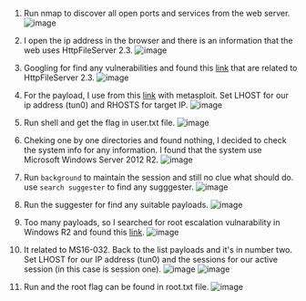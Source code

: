 1. Run nmap to discover all open ports and services from the web server.
![image](https://github.com/LawsonSchwantz/Writeups/assets/74954683/308f221b-7241-4f90-bf83-17ab52359d89)

2. I open the ip address in the browser and there is an information that the web uses HttpFileServer 2.3.
![image](https://github.com/LawsonSchwantz/Writeups/assets/74954683/13714112-46a8-4e83-9383-5bb51003b480)

3. Googling for find any vulnerabilities and found this [link](https://www.exploit-db.com/exploits/39161) that are related to HttpFileServer 2.3.
![image](https://github.com/LawsonSchwantz/Writeups/assets/74954683/a8bc1a51-a55d-4992-944b-b02e59b48e4c)

4. For the payload, I use from this [link](https://www.rapid7.com/db/modules/exploit/windows/http/rejetto_hfs_exec/) with metasploit. Set LHOST for our ip address (tun0) and RHOSTS for target IP.
![image](https://github.com/LawsonSchwantz/Writeups/assets/74954683/134947b0-5a7d-4d08-b166-64080bdb4466)

5. Run shell and get the flag in user.txt file.
![image](https://github.com/LawsonSchwantz/Writeups/assets/74954683/acf16788-91f1-462c-b6b4-52f130335529)

6. Cheking one by one directories and found nothing, I decided to check the system info for any information. I found that the system use Microsoft Windows Server 2012 R2.
![image](https://github.com/LawsonSchwantz/Writeups/assets/74954683/e6dbef7a-98fa-4c63-8dd3-19eaf67523bd)

7. Run `background` to maintain the session and still no clue what should do. use `search suggester` to find any sugggester.
![image](https://github.com/LawsonSchwantz/Writeups/assets/74954683/6b3639d3-2684-46c9-a0d7-354e5bd8a138)

8. Run the suggester for find any suitable payloads.
![image](https://github.com/LawsonSchwantz/Writeups/assets/74954683/1979b0a0-8d21-4aae-9a59-51d59207ea50)

9. Too many payloads, so I searched for root escalation vulnarability in Windows R2 and found this [link](https://www.exploit-db.com/exploits/39719).
![image](https://github.com/LawsonSchwantz/Writeups/assets/74954683/2586d985-da9e-4787-b7d9-0a1ef53e75e6)

10. It related to MS16-032. Back to the list payloads and it's in number two. Set LHOST for our IP address (tun0) and the sessions for our active session (in this case is session one).
![image](https://github.com/LawsonSchwantz/Writeups/assets/74954683/45d03b01-02be-4dd9-bbba-c511b372418e)
![image](https://github.com/LawsonSchwantz/Writeups/assets/74954683/ab82f06d-6ca2-47cb-8ee5-8952f6da0d41)

11. Run and the root flag can be found in root.txt file.
![image](https://github.com/LawsonSchwantz/Writeups/assets/74954683/a92a4867-4303-40db-be0c-ad7fa7e6dd18)











